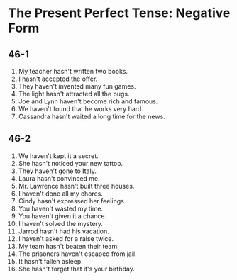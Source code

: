 # The Present Perfect Tense: Negative Form

## 46-1

1. My teacher hasn't written two books.
1. I hasn't accepted the offer.
1. They haven't invented many fun games.
1. The light hasn't attracted all the bugs.
1. Joe and Lynn haven't become rich and famous.
1. We haven't found that he works very hard.
1. Cassandra hasn't waited a long time for the news.

## 46-2

1. We haven't kept it a secret.
1. She hasn't noticed your new tattoo.
1. They haven't gone to Italy.
1. Laura hasn't convinced me.
1. Mr. Lawrence hasn't built three houses.
1. I haven't done all my chores.
1. Cindy hasn't expressed her feelings.
1. You haven't wasted my time.
1. You haven't given it a chance.
1. I haven't solved the mystery.
1. Jarrod hasn't had his vacation.
1. I haven't asked for a raise twice.
1. My team hasn't beaten their team.
1. The prisoners haven't escaped from jail.
1. It hasn't fallen asleep.
1. She hasn't forget that it's your birthday.

